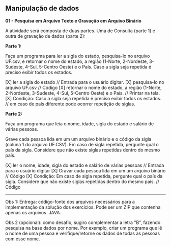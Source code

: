 ## Manipulação de dados

**01 - Pesquisa em Arquivo Texto e Gravação em Arquivo Binário**

A atividade será composta de duas partes. Uma de Consulta (parte 1) e outra de gravação de dados (parte 2):

**Parte 1:**

Faça um programa para ler a sigla do estado, pesquisa-lo no arquivo UF.csv, e retornar o nome do estado, a região (1-Norte, 2-Nordeste, 3-Sudeste, 4-Sul, 5-Centro Oeste) e o País. Caso a sigla seja repetida é preciso exibir todos os estados.

[X] ler a sigla do estado // Entrada para o usuário digitar. 
[X] pesquisa-lo no arquivo UF.csv // Código 
[X] retornar o nome do estado, a região (1-Norte, 2-Nordeste, 3-Sudeste, 4-Sul, 5-Centro Oeste) e o País. // Printar na tela.
[X] Condição: Caso a sigla seja repetida é preciso exibir todos os estados. // em caso de país diferente pode ocorrer repetição de siglas.

**Parte 2:**

Faça um programa que leia o nome, idade, sigla do estado e salário de várias pessoas. 

Grave cada pessoa lida em um um arquivo binário e o código da sigla (coluna 1 do arquivo UF.CSV). 
Em caso de sigla repetida, pergunte qual o país da sigla. 
Considere que não existe siglas repetidas dentro do mesmo país.

[X] ler o nome, idade, sigla do estado e salário de várias pessoas // Entrada para o usuário digitar
[X] Gravar cada pessoa lida em um um arquivo binário // Código
[X] Condição: Em caso de sigla repetida, pergunte qual o país da sigla. Considere que não existe siglas repetidas dentro do mesmo país. // Código

-------
Obs 1: Entrega: código-fonte dos arquivos necessários para a implementação da solução dos exercícios. Pode ser um ZIP que contenha apenas os arquivos .JAVA.

Obs 2 (opcional): como desafio, sugiro complementar a letra "B", fazendo pesquisa na base dados por nome. Por exemplo, criar um programa que lê o nome de uma pessoa e verifique/retorne os dados de todas as pessoas com esse nome.